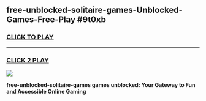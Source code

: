 
## free-unblocked-solitaire-games-Unblocked-Games-Free-Play #9t0xb
<h3>
<a href="https://us.freeplayer.one?title=free-unblocked-solitaire-games&ref=9M">CLICK TO PLAY</a></h3>
<hr>

<h3>
<a href="https://us.freeplayer.one?title=free-unblocked-solitaire-games&ref=9M">CLICK 2 PLAY</a>
  
</h3>

<a href="https://us.freeplayer.one?title=free-unblocked-solitaire-games&ref=9M"><img src="https://clearcache.store/games.png"></a>


**free-unblocked-solitaire-games games unblocked: Your Gateway to Fun and Accessible Online Gaming**
